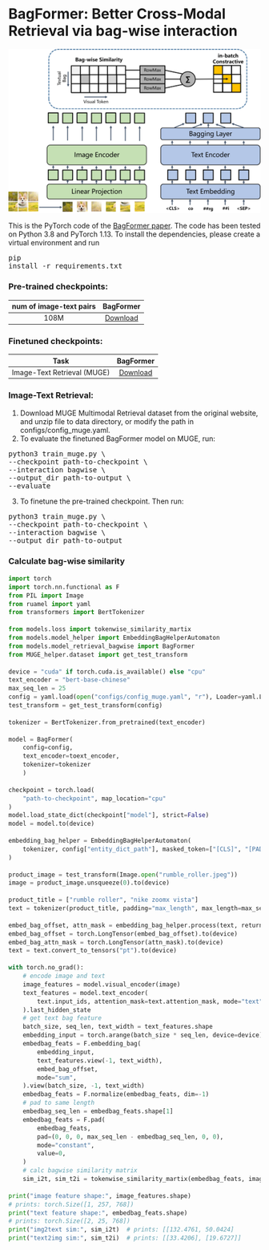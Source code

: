# BagFormer: Better Cross-Modal Retrieval via bag-wise interaction

<img src="BagFormer.png" width="700">

This is the PyTorch code of the <a href="https://arxiv.org/abs/2212.14322">BagFormer paper</a>. The code has been tested on Python 3.8 and PyTorch 1.13.
To install the dependencies, please create a virtual environment and run 
<pre/>pip install -r requirements.txt</pre> 

### Pre-trained checkpoints:
num of image-text pairs | BagFormer
:---: | :---:  
108M | <a href="https://drive.google.com/file/d/1z4CFDsCza-7FSb60WvXcyepfCaAUuNp3/view?usp=sharing">Download</a>

### Finetuned checkpoints:
Task | BagFormer 
:---: | :---: 
Image-Text Retrieval (MUGE) | <a href="https://storage.googleapis.com/sfr-vision-language-research/BLIP/models/model_base_retrieval_coco.pth">Download</a>

### Image-Text Retrieval:
1. Download MUGE Multimodal Retrieval dataset from the original <a herf="https://tianchi.aliyun.com/dataset/107332">website</a>, and unzip file to data directory, or modify the path in configs/config_muge.yaml.
2. To evaluate the finetuned BagFormer model on MUGE, run:
<pre>python3 train_muge.py \
--checkpoint path-to-checkpoint \
--interaction bagwise \
--output_dir path-to-output \
--evaluate</pre> 

3. To finetune the pre-trained checkpoint. Then run:
<pre>python3 train_muge.py \
--checkpoint path-to-checkpoint \
--interaction bagwise \
--output_dir path-to-output </pre> 

### Calculate bag-wise similarity
```python
import torch
import torch.nn.functional as F
from PIL import Image
from ruamel import yaml
from transformers import BertTokenizer

from models.loss import tokenwise_similarity_martix
from models.model_helper import EmbeddingBagHelperAutomaton
from models.model_retrieval_bagwise import BagFormer
from MUGE_helper.dataset import get_test_transform

device = "cuda" if torch.cuda.is_available() else "cpu"
text_encoder = "bert-base-chinese"
max_seq_len = 25
config = yaml.load(open("configs/config_muge.yaml", "r"), Loader=yaml.Loader)
test_transform = get_test_transform(config)

tokenizer = BertTokenizer.from_pretrained(text_encoder)

model = BagFormer(
    config=config, 
    text_encoder=toext_encoder,
    tokenizer=tokenizer
    )

checkpoint = torch.load(
    "path-to-checkpoint", map_location="cpu"
)
model.load_state_dict(checkpoint["model"], strict=False)
model = model.to(device)

embedding_bag_helper = EmbeddingBagHelperAutomaton(
    tokenizer, config["entity_dict_path"], masked_token=["[CLS]", "[PAD]"]
)

product_image = test_transform(Image.open("rumble_roller.jpeg"))
image = product_image.unsqueeze(0).to(device)

product_title = ["rumble roller", "nike zoomx vista"]
text = tokenizer(product_title, padding="max_length", max_length=max_seq_len)

embed_bag_offset, attn_mask = embedding_bag_helper.process(text, return_mask=True)
embed_bag_offset = torch.LongTensor(embed_bag_offset).to(device)
embed_bag_attn_mask = torch.LongTensor(attn_mask).to(device)
text = text.convert_to_tensors("pt").to(device)

with torch.no_grad():
    # encode image and text
    image_features = model.visual_encoder(image)
    text_features = model.text_encoder(
        text.input_ids, attention_mask=text.attention_mask, mode="text"
    ).last_hidden_state
    # get text bag feature
    batch_size, seq_len, text_width = text_features.shape
    embedding_input = torch.arange(batch_size * seq_len, device=device)
    embedbag_feats = F.embedding_bag(
        embedding_input,
        text_features.view(-1, text_width),
        embed_bag_offset,
        mode="sum",
    ).view(batch_size, -1, text_width)
    embedbag_feats = F.normalize(embedbag_feats, dim=-1)
    # pad to same length
    embedbag_seq_len = embedbag_feats.shape[1]
    embedbag_feats = F.pad(
        embedbag_feats,
        pad=(0, 0, 0, max_seq_len - embedbag_seq_len, 0, 0),
        mode="constant",
        value=0,
    )
    # calc bagwise similarity matrix
    sim_i2t, sim_t2i = tokenwise_similarity_martix(embedbag_feats, image_features)

print("image feature shape:", image_features.shape)  
# prints: torch.Size([1, 257, 768])
print("text feature shape:", embedbag_feats.shape)  
# prints: torch.Size([2, 25, 768])
print("img2text sim:", sim_i2t)  # prints: [[132.4761, 50.0424]
print("text2img sim:", sim_t2i)  # prints: [[33.4206], [19.6727]]
```